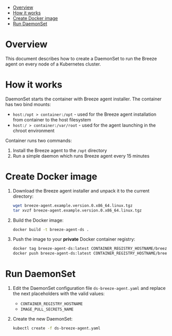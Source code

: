 <!-- TOC depthFrom:1 depthTo:6 withLinks:1 updateOnSave:1 orderedList:0 -->

- [Overview](#overview)
- [How it works](#how-it-works)
- [Create Docker image](#create-docker-image)
- [Run DaemonSet](#run-daemonset)

<!-- /TOC -->

# Overview

This document describes how to create a DaemonSet to run the Breeze agent on every node of a Kubernetes cluster.

# How it works

DaemonSet starts the container with Breeze agent installer. The container has two bind mounts:

* `host:/opt > container:/opt` - used for the Breeze agent installation from container to the host filesystem
* `host:/ > container:/var/root` - used for the agent launching in the chroot environment

Container runs two commands:

1. Install the Breeze agent to the `/opt` directory
2. Run a simple daemon which runs Breeze agent every 15 minutes

# Create Docker image

1. Download the Breeze agent installer and unpack it to the current directory:

    ```bash
    wget breeze-agent.example.version.0.x86_64.linux.tgz
    tar xvzf breeze-agent.example.version.0.x86_64.linux.tgz
    ```

1. Build the Docker image:

    ```bash
    docker build -t breeze-agent-ds .
    ```

1. Push the image to your **private** Docker container registry:

    ```bash
    docker tag breeze-agent-ds:latest CONTAINER_REGISTRY_HOSTNAME/breeze-agent-ds:latest
    docker push breeze-agent-ds:latest CONTAINER_REGISTRY_HOSTNAME/breeze-agent-ds:latest
    ```

# Run DaemonSet

1. Edit the DaemonSet configuration file `ds-breeze-agent.yaml` and replace the next placeholders with the valid values:

    * `CONTAINER_REGISTRY_HOSTNAME`
    * `IMAGE_PULL_SECRETS_NAME`

1. Create the new DaemonSet:

    ```bash
    kubectl create -f ds-breeze-agent.yaml
    ```
